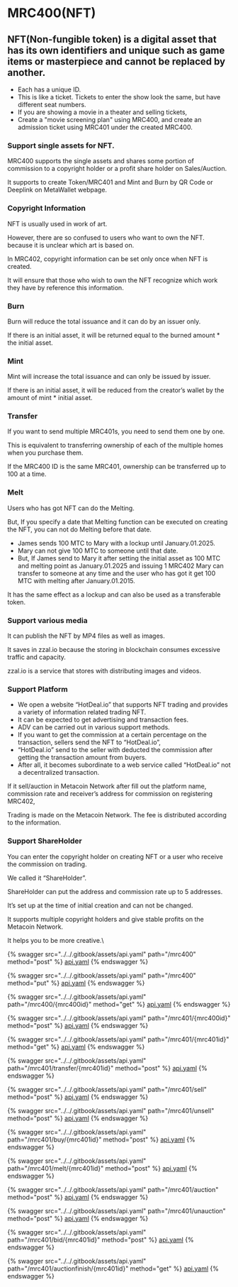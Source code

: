 # MRC400(NFT)

## NFT(Non-fungible token) is a digital asset that has its own identifiers and unique such as game items or masterpiece and cannot be replaced by another. <a href="#6439" id="6439"></a>

* Each has a unique ID.
* This is like a ticket. Tickets to enter the show look the same, but have different seat numbers.
* If you are showing a movie in a theater and selling tickets,
* Create a "movie screening plan" using MRC400, and create an admission ticket using MRC401 under the created MRC400.

### Support single assets for NFT.

MRC400 supports the single assets and shares some portion of commission to a copyright holder or a profit share holder on Sales/Auction.

It supports to create Token/MRC401 and Mint and Burn by QR Code or Deeplink on MetaWallet webpage.

### Copyright Information <a href="#63b5" id="63b5"></a>

NFT is usually used in work of art.

However, there are so confused to users who want to own the NFT. because it is unclear which art is based on.

In MRC402, copyright information can be set only once when NFT is created.

It will ensure that those who wish to own the NFT recognize which work they have by reference this information.

### Burn <a href="#e969" id="e969"></a>

Burn will reduce the total issuance and it can do by an issuer only.

If there is an initial asset, it will be returned equal to the burned amount \* the initial asset.

### Mint <a href="#ac24" id="ac24"></a>

Mint will increase the total issuance and can only be issued by issuer.

If there is an initial asset, it will be reduced from the creator’s wallet by the amount of mint \* initial asset.

### Transfer <a href="#1ac9" id="1ac9"></a>

If you want to send multiple MRC401s, you need to send them one by one.

This is equivalent to transferring ownership of each of the multiple homes when you purchase them.

If the MRC400 ID is the same MRC401, ownership can be transferred up to 100 at a time.

### Melt

Users who has got NFT can do the Melting.

But, If you specify a date that Melting function can be executed on creating the NFT, you can not do Melting before that date.

* James sends 100 MTC to Mary with a lockup until January.01.2025.
* Mary can not give 100 MTC to someone until that date.
* But, If James send to Mary it after setting the initial asset as 100 MTC and melting point as January.01.2025 and issuing 1 MRC402 Mary can transfer to someone at any time and the user who has got it get 100 MTC with melting after January.01.2015.

It has the same effect as a lockup and can also be used as a transferable token.

### Support various media <a href="#edeb" id="edeb"></a>

It can publish the NFT by MP4 files as well as images.

It saves in zzal.io because the storing in blockchain consumes excessive traffic and capacity.

zzal.io is a service that stores with distributing images and videos.

### Support Platform <a href="#c55d" id="c55d"></a>

* We open a website “HotDeal.io” that supports NFT trading and provides a variety of information related trading NFT.
* It can be expected to get advertising and transaction fees.
* ADV can be carried out in various support methods.
* If you want to get the commission at a certain percentage on the transaction, sellers send the NFT to “HotDeal.io”,
* “HotDeal.io” send to the seller with deducted the commission after getting the transaction amount from buyers.
* After all, it becomes subordinate to a web service called “HotDeal.io” not a decentralized transaction.

If it sell/auction in Metacoin Network after fill out the platform name, commission rate and receiver’s address for commission on registering MRC402,

Trading is made on the Metacoin Network. The fee is distributed according to the information.

### Support ShareHolder <a href="#cacc" id="cacc"></a>

You can enter the copyright holder on creating NFT or a user who receive the commission on trading.

We called it “ShareHolder”.

ShareHolder can put the address and commission rate up to 5 addresses.

It’s set up at the time of initial creation and can not be changed.

It supports multiple copyright holders and give stable profits on the Metacoin Network.

It helps you to be more creative.\


{% swagger src="../../.gitbook/assets/api.yaml" path="/mrc400" method="post" %}
[api.yaml](../../.gitbook/assets/api.yaml)
{% endswagger %}

{% swagger src="../../.gitbook/assets/api.yaml" path="/mrc400" method="put" %}
[api.yaml](../../.gitbook/assets/api.yaml)
{% endswagger %}

{% swagger src="../../.gitbook/assets/api.yaml" path="/mrc400/{mrc400id}" method="get" %}
[api.yaml](../../.gitbook/assets/api.yaml)
{% endswagger %}

{% swagger src="../../.gitbook/assets/api.yaml" path="/mrc401/{mrc400id}" method="post" %}
[api.yaml](../../.gitbook/assets/api.yaml)
{% endswagger %}

{% swagger src="../../.gitbook/assets/api.yaml" path="/mrc401/{mrc401id}" method="get" %}
[api.yaml](../../.gitbook/assets/api.yaml)
{% endswagger %}

{% swagger src="../../.gitbook/assets/api.yaml" path="/mrc401/transfer/{mrc401id}" method="post" %}
[api.yaml](../../.gitbook/assets/api.yaml)
{% endswagger %}

{% swagger src="../../.gitbook/assets/api.yaml" path="/mrc401/sell" method="post" %}
[api.yaml](../../.gitbook/assets/api.yaml)
{% endswagger %}

{% swagger src="../../.gitbook/assets/api.yaml" path="/mrc401/unsell" method="post" %}
[api.yaml](../../.gitbook/assets/api.yaml)
{% endswagger %}

{% swagger src="../../.gitbook/assets/api.yaml" path="/mrc401/buy/{mrc401id}" method="post" %}
[api.yaml](../../.gitbook/assets/api.yaml)
{% endswagger %}

{% swagger src="../../.gitbook/assets/api.yaml" path="/mrc401/melt/{mrc401id}" method="post" %}
[api.yaml](../../.gitbook/assets/api.yaml)
{% endswagger %}

{% swagger src="../../.gitbook/assets/api.yaml" path="/mrc401/auction" method="post" %}
[api.yaml](../../.gitbook/assets/api.yaml)
{% endswagger %}

{% swagger src="../../.gitbook/assets/api.yaml" path="/mrc401/unauction" method="post" %}
[api.yaml](../../.gitbook/assets/api.yaml)
{% endswagger %}

{% swagger src="../../.gitbook/assets/api.yaml" path="/mrc401/bid/{mrc401id}" method="post" %}
[api.yaml](../../.gitbook/assets/api.yaml)
{% endswagger %}

{% swagger src="../../.gitbook/assets/api.yaml" path="/mrc401/auctionfinish/{mrc401id}" method="get" %}
[api.yaml](../../.gitbook/assets/api.yaml)
{% endswagger %}
